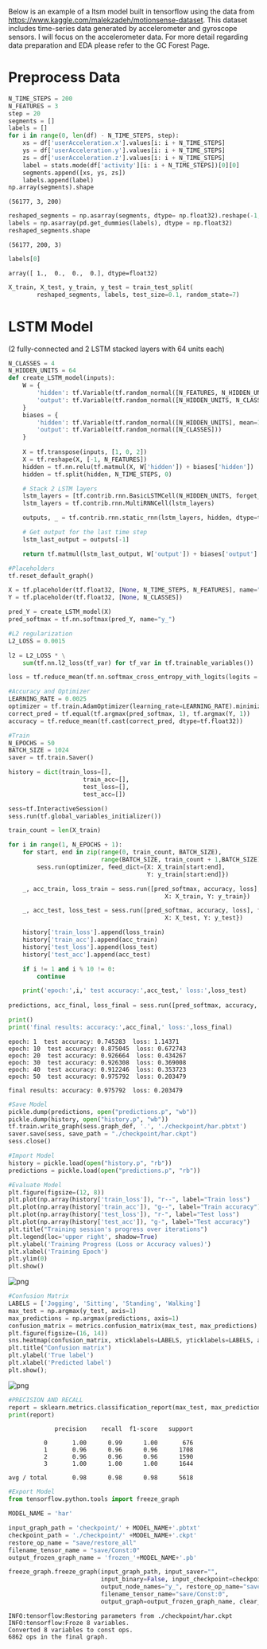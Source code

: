 
Below is an example of a ltsm model built in tensorflow using the data from https://www.kaggle.com/malekzadeh/motionsense-dataset. This dataset includes time-series data generated by accelerometer and gyroscope sensors. I will focus on the accelerometer data. For more detail regarding data preparation and EDA please refer to the GC Forest Page.

# Preprocess Data


```python
N_TIME_STEPS = 200
N_FEATURES = 3
step = 20
segments = []
labels = []
for i in range(0, len(df) - N_TIME_STEPS, step):
    xs = df['userAcceleration.x'].values[i: i + N_TIME_STEPS]
    ys = df['userAcceleration.y'].values[i: i + N_TIME_STEPS]
    zs = df['userAcceleration.z'].values[i: i + N_TIME_STEPS]
    label = stats.mode(df['activity'][i: i + N_TIME_STEPS])[0][0]
    segments.append([xs, ys, zs])
    labels.append(label)
np.array(segments).shape
```




    (56177, 3, 200)




```python
reshaped_segments = np.asarray(segments, dtype= np.float32).reshape(-1, N_TIME_STEPS, N_FEATURES)
labels = np.asarray(pd.get_dummies(labels), dtype = np.float32)
reshaped_segments.shape
```




    (56177, 200, 3)




```python
labels[0]
```




    array([ 1.,  0.,  0.,  0.], dtype=float32)




```python
X_train, X_test, y_train, y_test = train_test_split(
        reshaped_segments, labels, test_size=0.1, random_state=7)
```

# LSTM Model
(2 fully-connected and 2 LSTM stacked layers with 64 units each)


```python
N_CLASSES = 4
N_HIDDEN_UNITS = 64
def create_LSTM_model(inputs):
    W = {
        'hidden': tf.Variable(tf.random_normal([N_FEATURES, N_HIDDEN_UNITS])),
        'output': tf.Variable(tf.random_normal([N_HIDDEN_UNITS, N_CLASSES]))
    }
    biases = {
        'hidden': tf.Variable(tf.random_normal([N_HIDDEN_UNITS], mean=1.0)),
        'output': tf.Variable(tf.random_normal([N_CLASSES]))
    }
    
    X = tf.transpose(inputs, [1, 0, 2])
    X = tf.reshape(X, [-1, N_FEATURES])
    hidden = tf.nn.relu(tf.matmul(X, W['hidden']) + biases['hidden'])
    hidden = tf.split(hidden, N_TIME_STEPS, 0)

    # Stack 2 LSTM layers
    lstm_layers = [tf.contrib.rnn.BasicLSTMCell(N_HIDDEN_UNITS, forget_bias=1.0) for _ in range(2)]
    lstm_layers = tf.contrib.rnn.MultiRNNCell(lstm_layers)

    outputs, _ = tf.contrib.rnn.static_rnn(lstm_layers, hidden, dtype=tf.float32)

    # Get output for the last time step
    lstm_last_output = outputs[-1]

    return tf.matmul(lstm_last_output, W['output']) + biases['output']
```


```python
#Placeholders
tf.reset_default_graph()

X = tf.placeholder(tf.float32, [None, N_TIME_STEPS, N_FEATURES], name="input")
Y = tf.placeholder(tf.float32, [None, N_CLASSES])
```


```python
pred_Y = create_LSTM_model(X)
pred_softmax = tf.nn.softmax(pred_Y, name="y_")
```


```python
#L2 regularization
L2_LOSS = 0.0015

l2 = L2_LOSS * \
    sum(tf.nn.l2_loss(tf_var) for tf_var in tf.trainable_variables())

loss = tf.reduce_mean(tf.nn.softmax_cross_entropy_with_logits(logits = pred_Y, labels = Y)) + l2
```


```python
#Accuracy and Optimizer
LEARNING_RATE = 0.0025
optimizer = tf.train.AdamOptimizer(learning_rate=LEARNING_RATE).minimize(loss)
correct_pred = tf.equal(tf.argmax(pred_softmax, 1), tf.argmax(Y, 1))
accuracy = tf.reduce_mean(tf.cast(correct_pred, dtype=tf.float32))
```


```python
#Train
N_EPOCHS = 50
BATCH_SIZE = 1024
saver = tf.train.Saver()

history = dict(train_loss=[], 
                     train_acc=[], 
                     test_loss=[], 
                     test_acc=[])

sess=tf.InteractiveSession()
sess.run(tf.global_variables_initializer())

train_count = len(X_train)

for i in range(1, N_EPOCHS + 1):
    for start, end in zip(range(0, train_count, BATCH_SIZE),
                          range(BATCH_SIZE, train_count + 1,BATCH_SIZE)):
        sess.run(optimizer, feed_dict={X: X_train[start:end],
                                       Y: y_train[start:end]})

    _, acc_train, loss_train = sess.run([pred_softmax, accuracy, loss], feed_dict={
                                            X: X_train, Y: y_train})

    _, acc_test, loss_test = sess.run([pred_softmax, accuracy, loss], feed_dict={
                                            X: X_test, Y: y_test})

    history['train_loss'].append(loss_train)
    history['train_acc'].append(acc_train)
    history['test_loss'].append(loss_test)
    history['test_acc'].append(acc_test)

    if i != 1 and i % 10 != 0:
        continue

    print('epoch:',i,' test accuracy:',acc_test,' loss:',loss_test)
    
predictions, acc_final, loss_final = sess.run([pred_softmax, accuracy, loss], feed_dict={X: X_test, Y: y_test})

print()
print('final results: accuracy:',acc_final,' loss:',loss_final)
```

    epoch: 1  test accuracy: 0.745283  loss: 1.14371
    epoch: 10  test accuracy: 0.875045  loss: 0.672743
    epoch: 20  test accuracy: 0.926664  loss: 0.434267
    epoch: 30  test accuracy: 0.926308  loss: 0.369008
    epoch: 40  test accuracy: 0.912246  loss: 0.353723
    epoch: 50  test accuracy: 0.975792  loss: 0.203479
    
    final results: accuracy: 0.975792  loss: 0.203479
    


```python
#Save Model
pickle.dump(predictions, open("predictions.p", "wb"))
pickle.dump(history, open("history.p", "wb"))
tf.train.write_graph(sess.graph_def, '.', './checkpoint/har.pbtxt')  
saver.save(sess, save_path = "./checkpoint/har.ckpt")
sess.close()
```


```python
#Import Model
history = pickle.load(open("history.p", "rb"))
predictions = pickle.load(open("predictions.p", "rb"))
```


```python
#Evaluate Model
plt.figure(figsize=(12, 8))
plt.plot(np.array(history['train_loss']), "r--", label="Train loss")
plt.plot(np.array(history['train_acc']), "g--", label="Train accuracy")
plt.plot(np.array(history['test_loss']), "r-", label="Test loss")
plt.plot(np.array(history['test_acc']), "g-", label="Test accuracy")
plt.title("Training session's progress over iterations")
plt.legend(loc='upper right', shadow=True)
plt.ylabel('Training Progress (Loss or Accuracy values)')
plt.xlabel('Training Epoch')
plt.ylim(0)
plt.show()
```


![png](LSTM_files/LSTM_15_0.png)



```python
#Confusion Matrix
LABELS = ['Jogging', 'Sitting', 'Standing', 'Walking']
max_test = np.argmax(y_test, axis=1)
max_predictions = np.argmax(predictions, axis=1)
confusion_matrix = metrics.confusion_matrix(max_test, max_predictions)
plt.figure(figsize=(16, 14))
sns.heatmap(confusion_matrix, xticklabels=LABELS, yticklabels=LABELS, annot=True, fmt="d",cmap="YlGnBu",cbar=False);
plt.title("Confusion matrix")
plt.ylabel('True label')
plt.xlabel('Predicted label')
plt.show();
```


![png](LSTM_files/LSTM_16_0.png)



```python
#PRECISION AND RECALL
report = sklearn.metrics.classification_report(max_test, max_predictions)
print(report)
```

                 precision    recall  f1-score   support
    
              0       1.00      0.99      1.00       676
              1       0.96      0.96      0.96      1708
              2       0.96      0.96      0.96      1590
              3       1.00      1.00      1.00      1644
    
    avg / total       0.98      0.98      0.98      5618
    
    


```python
#Export Model
from tensorflow.python.tools import freeze_graph

MODEL_NAME = 'har'

input_graph_path = 'checkpoint/' + MODEL_NAME+'.pbtxt'
checkpoint_path = './checkpoint/' +MODEL_NAME+'.ckpt'
restore_op_name = "save/restore_all"
filename_tensor_name = "save/Const:0"
output_frozen_graph_name = 'frozen_'+MODEL_NAME+'.pb'

freeze_graph.freeze_graph(input_graph_path, input_saver="",
                          input_binary=False, input_checkpoint=checkpoint_path, 
                          output_node_names="y_", restore_op_name="save/restore_all",
                          filename_tensor_name="save/Const:0", 
                          output_graph=output_frozen_graph_name, clear_devices=True, initializer_nodes="")
```

    INFO:tensorflow:Restoring parameters from ./checkpoint/har.ckpt
    INFO:tensorflow:Froze 8 variables.
    Converted 8 variables to const ops.
    6862 ops in the final graph.
    


```python

```
